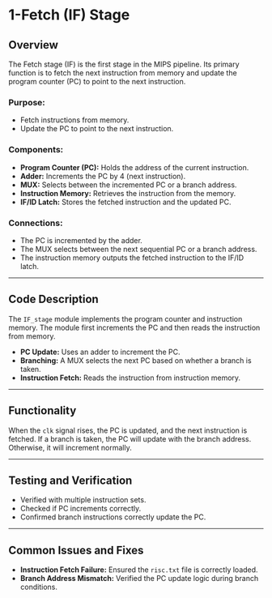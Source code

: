 
# 1-Fetch (IF) Stage

## Overview
The Fetch stage (IF) is the first stage in the MIPS pipeline. Its primary function is to fetch the next instruction from memory and update the program counter (PC) to point to the next instruction. 

### Purpose:
- Fetch instructions from memory.
- Update the PC to point to the next instruction.

### Components:
- **Program Counter (PC):** Holds the address of the current instruction.
- **Adder:** Increments the PC by 4 (next instruction).
- **MUX:** Selects between the incremented PC or a branch address.
- **Instruction Memory:** Retrieves the instruction from the memory.
- **IF/ID Latch:** Stores the fetched instruction and the updated PC.

### Connections:
- The PC is incremented by the adder.
- The MUX selects between the next sequential PC or a branch address.
- The instruction memory outputs the fetched instruction to the IF/ID latch.

---

## Code Description
The `IF_stage` module implements the program counter and instruction memory. The module first increments the PC and then reads the instruction from memory.

- **PC Update:** Uses an adder to increment the PC.
- **Branching:** A MUX selects the next PC based on whether a branch is taken.
- **Instruction Fetch:** Reads the instruction from instruction memory.

---

## Functionality
When the `clk` signal rises, the PC is updated, and the next instruction is fetched. If a branch is taken, the PC will update with the branch address. Otherwise, it will increment normally.

---

## Testing and Verification
- Verified with multiple instruction sets.
- Checked if PC increments correctly.
- Confirmed branch instructions correctly update the PC.

---

## Common Issues and Fixes
- **Instruction Fetch Failure:** Ensured the `risc.txt` file is correctly loaded.
- **Branch Address Mismatch:** Verified the PC update logic during branch conditions.
